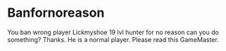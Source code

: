 # Banfornoreason
You ban wrong player Lickmyshoe 19 lvl hunter for no reason can you do something? Thanks. He is a normal player. Please read this GameMaster.
